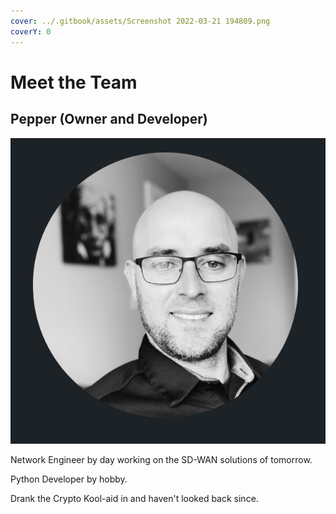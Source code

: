 ```yaml
---
cover: ../.gitbook/assets/Screenshot 2022-03-21 194809.png
coverY: 0
---
```


# Meet the Team

## Pepper (Owner and Developer)

![](<../.gitbook/assets/image (6).png>)

Network Engineer by day working on the SD-WAN solutions of tomorrow.

Python Developer by hobby.

Drank the Crypto Kool-aid in and haven't looked back since. &#x20;

